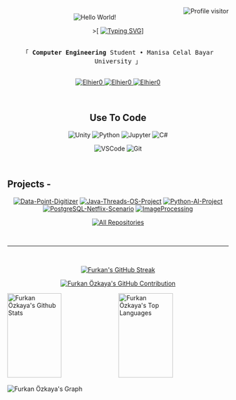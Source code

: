 <div>

<a href="https://komarev.com/ghpvc/?username=Elhier0">
  <img align="right" src="https://komarev.com/ghpvc/?username=Elhier0&label=Visitors&color=0e75b6&style=flat" alt="Profile visitor" />
</a>

</div>

<div align="center">

  ![Hello World!](https://typograssy.deno.dev/api?text=Hello%20world!&l0=1d2430&l1=850505&l2=710941&l3=67093b&l4=420526&bg=0d1117&frame=0d1117&speed=10&comment=)

</div>

<!-- Intro  -->
<div align="center">

&gt;[
[![Typing SVG](https://readme-typing-svg.demolab.com?font=Fira+Code&pause=1000&color=F7F7F7&center=true&vCenter=true&random=false&width=435&height=20&lines=Hey+There+!+I'm+Furkan+ÖZKAYA)](https://github.com/Elhier0)]
</div>

<p align="center"> 
  <samp>
    <br>
    「 <b>Computer Engineering</b> Student • Manisa Celal Bayar University 」
    <br>
    <br>
  </samp>
</p>

<p align="center">
 <a href="https://www.linkedin.com/in/furkan-%C3%B6zkaya-7250132b0/" target="_blank">
  <img src="https://img.shields.io/badge/LinkedIn-0077B5?style=for-the-badge&logo=linkedin&logoColor=white" alt="Elhier0"/>
 </a>
  <a href="https://github.com/Elhier0" target="_blank">
  <img src="https://img.shields.io/badge/GitHub-181717?style=for-the-badge&logo=github&logoColor=white" alt="Elhier0" />
</a>
 <a href="https://www.instagram.com/furkan_zky/" target="_blank">
  <img src="https://img.shields.io/badge/Instagram-fe4164?style=for-the-badge&logo=instagram&logoColor=white" alt="Elhier0" />
 </a> 
</p>

<br />

## <div align="center">Use To Code</div>

<div align="center">

![Unity](https://img.shields.io/badge/Unity-100000?style=for-the-badge&logo=unity&logoColor=white)
![Python](https://img.shields.io/badge/Python-3776AB?style=for-the-badge&logo=python&logoColor=white)
![Jupyter](https://img.shields.io/badge/Jupyter-F37626?style=for-the-badge&logo=Jupyter&logoColor=white)
![C#](https://img.shields.io/badge/C%23-239120?style=for-the-badge&logo=c-sharp&logoColor=white)

</div>

<div align="center">

![VSCode](https://img.shields.io/badge/Visual_Studio-0078d7?style=for-the-badge&logo=visual%20studio&logoColor=white)
![Git](https://img.shields.io/badge/Git-F05032?style=for-the-badge&logo=git&logoColor=white)

</div>

<br/>

## Projects -
<div align="center">
  
[![Data-Point-Digitizer](https://github-readme-stats.vercel.app/api/pin/?username=FurkanBaytak&repo=Data-Point-Digitizer&border_color=7F3FBF&bg_color=0D1117&title_color=C9D1D9&text_color=8B949E&icon_color=7F3FBF)](https://github.com/Elhier0/Data-Point-Digitizer)
[![Java-Threads-OS-Project](https://github-readme-stats.vercel.app/api/pin/?username=FurkanBaytak&repo=Java-Threads-OS-Project&border_color=7F3FBF&bg_color=0D1117&title_color=C9D1D9&text_color=8B949E&icon_color=7F3FBF)](https://github.com/Elhier0/Java-Threads-OS-Project)
[![Python-AI-Project](https://github-readme-stats.vercel.app/api/pin/?username=FurkanBaytak&repo=Python-AI-Project&border_color=7F3FBF&bg_color=0D1117&title_color=C9D1D9&text_color=8B949E&icon_color=7F3FBF)](https://github.com/Elhier0/Python-AI-Project)
[![PostgreSQL-Netflix-Scenario](https://github-readme-stats.vercel.app/api/pin/?username=FurkanBaytak&repo=PostgreSQL-Netflix-Scenario&border_color=7F3FBF&bg_color=0D1117&title_color=C9D1D9&text_color=8B949E&icon_color=7F3FBF)](https://github.com/Elhier0/PostgreSQL-Netflix-Scenario)
[![ImageProcessing](https://github-readme-stats.vercel.app/api/pin/?username=Elhier0&repo=PostgreSQL-Netflix-Scenario&border_color=7F3FBF&bg_color=0D1117&title_color=C9D1D9&text_color=8B949E&icon_color=7F3FBF)]((https://github.com/Elhier0/ImageProcessing))
</div>

<p align="center">
  <a href="https://github.com/Elhier0?tab=repositories" target="_blank">
    <img alt="All Repositories" title="All Repositories" src="https://img.shields.io/badge/All%20Repositories-181717?style=for-the-badge&logo=github&logoColor=white"/>
  </a>
</p>


<br/>
<hr/>
<br/>

<p align="center">
  <a href="https://github.com/Elhier0">
    <img src="https://github-readme-streak-stats.herokuapp.com/?user=Elhier0&theme=radical&border=7F3FBF&background=0D1117" alt="Furkan's GitHub Streak"/>
  </a>
</p>

<p align="center">
  <a href="https://github.com/Elhier0">
    <img src="https://github-profile-summary-cards.vercel.app/api/cards/profile-details?username=Elhier0&theme=radical" alt="Furkan Özkaya's GitHub Contribution"/>
  </a>
</p>

<a> 
    <a href="https://github.com/Elhier0"><img alt="Furkan Özkaya's Github Stats" src="https://denvercoder1-github-readme-stats.vercel.app/api?username=Elhier0&show_icons=true&count_private=true&theme=react&border_color=7F3FBF&bg_color=0D1117&title_color=F85D7F&icon_color=F8D866" height="192px" width="49.5%"/></a>
  <a href="https://github.com/Elhier0"><img alt="Furkan Özkaya's Top Languages" src="https://denvercoder1-github-readme-stats.vercel.app/api/top-langs/?username=Elhier0&langs_count=8&layout=compact&theme=react&border_color=7F3FBF&bg_color=0D1117&title_color=F85D7F&icon_color=F8D866" height="192px" width="49.5%"/></a>
  <br/>
</a>


![Furkan Özkaya's Graph](https://github-readme-activity-graph.vercel.app/graph?username=Elhier0&custom_title=Furkan%20Ozkaya's%20GitHub%20Activity%20Graph&bg_color=0D1117&color=7F3FBF&line=7F3FBF&point=7F3FBF&area_color=FFFFFF&title_color=FFFFFF&area=true)
